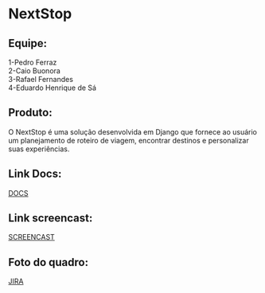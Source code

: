 # NextStop
## Equipe:
1-Pedro Ferraz<br>
2-Caio Buonora<br>
3-Rafael Fernandes<br>
4-Eduardo Henrique de Sá

## Produto: 
O NextStop é uma solução desenvolvida em Django que fornece ao usuário um planejamento de roteiro de viagem, encontrar destinos e personalizar suas experiências. 								


## Link Docs:
[DOCS](https://docs.google.com/document/d/1aSS9CKXjFiJVWMc2ProF_4tRzgPjE1SwDDQWuf53CP4/edit?usp=sharing)

## Link screencast:
[SCREENCAST](https://youtu.be/vZgO7tRvAdg?feature=shared)

## Foto do quadro:
[JIRA](https://cesar-team-v8afv3ud.atlassian.net/jira/software/projects/KAN/boards/1?atlOrigin=eyJpIjoiNDFiOTQyNTYzYjc4NDAyM2EyNWFjMmRmYTRjMzRhMWEiLCJwIjoiaiJ9)


